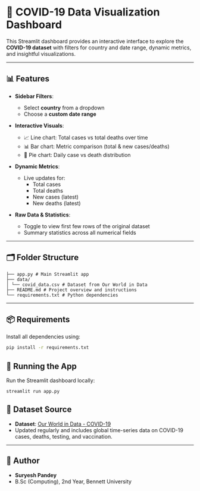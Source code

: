 # 🦠 COVID-19 Data Visualization Dashboard

This Streamlit dashboard provides an interactive interface to explore the **COVID-19 dataset** with filters for country and date range, dynamic metrics, and insightful visualizations.

---

## 📊 Features

- **Sidebar Filters**:
  - Select **country** from a dropdown
  - Choose a **custom date range**

- **Interactive Visuals**:
  - 📈 Line chart: Total cases vs total deaths over time
  - 📊 Bar chart: Metric comparison (total & new cases/deaths)
  - 🥧 Pie chart: Daily case vs death distribution

- **Dynamic Metrics**:
  - Live updates for:
    - Total cases
    - Total deaths
    - New cases (latest)
    - New deaths (latest)

- **Raw Data & Statistics**:
  - Toggle to view first few rows of the original dataset
  - Summary statistics across all numerical fields

---

## 🗂️ Folder Structure

```Suryesh_StreamlitDashboard/
├── app.py # Main Streamlit app
├── data/
│ └── covid_data.csv # Dataset from Our World in Data
├── README.md # Project overview and instructions
└── requirements.txt # Python dependencies
```

---

## 📦 Requirements

Install all dependencies using:

```bash
pip install -r requirements.txt
```
## 🚀 Running the App

Run the Streamlit dashboard locally:
```
streamlit run app.py
```
## 📁 Dataset Source

- **Dataset**: [Our World in Data - COVID-19](https://covid.ourworldindata.org/data/owid-covid-data.csv)  
- Updated regularly and includes global time-series data on COVID-19 cases, deaths, testing, and vaccination.

---

## 📌 Author

- **Suryesh Pandey**  
- B.Sc (Computing), 2nd Year, Bennett University

